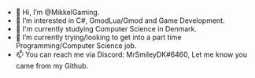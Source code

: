 - 👋 Hi, I’m @MikkelGaming.
- 👀 I’m interested in C#, GmodLua/Gmod and Game Development.
- 🏫 I'm currently studying Computer Science in Denmark.
- 🥅 I’m currently trying/looking to get into a part time Programming/Computer Science job.
- 📫 You can reach me via Discord: MrSmileyDK#6460, Let me know you came from my Github.

<!---
MikkelGaming/MikkelGaming is a ✨ special ✨ repository because its `README.md` (this file) appears on your GitHub profile.
You can click the Preview link to take a look at your changes.
--->
